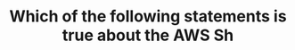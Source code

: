 ---
layout: all-exams
title: "Which of the following statements is true about the AWS Sh"
blurb: "Customer responsibilities in the Shared Responsibility model will change depending on the product. For example, EC2 users will need to patch their own dat"
quid: 120
---
